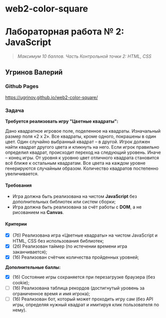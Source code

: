 # web2-color-square
# Лабораторная работа № 2: JavaScript

> *Максимум 10 баллов. Часть Контрольной точки 2: HTML, CSS*

## Угринов Валерий

### Github Pages
https://ugrinov.github.io/web2-color-square/

### Задача

**Требуется реализовать игру "Цветные квадраты":**

Дано квадратное игровое поле, поделенное на квадраты. Изначальный размер поля «2 x 2». 
Все квадраты, кроме одного, покрашены в один цвет. Один случайно выбранный квадрат – в другой. 
Игрок должен найти квадрат другого цвета и кликнуть на него. 
Если игрок правильно определил квадрат, происходит переход на следующий уровень. 
Иначе – конец игры. От уровня к уровню цвет отличного квадрата становится всё ближе к остальным квадратам. 
Все цвета на каждом уровне генерируются случайным образом. Количество квадратов постепенно увеличивается.

#### Требования 

- Игра должна быть реализована на чистом **JavaScript** без дополнительных библиотек или систем сборки;
- Игра должна быть реализована за счёт работы с **DOM**, а не рисованием на **Canvas**.

#### Критерии
- [x] (7б) Реализована игра «Цветные квадраты» на чистом JavaScript и HTML, CSS без использования библиотек;
- [x] (2б) Реализован таймер (по истечении времени игра заканчивается);
- [x] (1б) Реализован счётчик количества пройденных уровней;

**Дополнительные баллы:**
- [x] (1б) Состояние игры сохраняется при перезагрузке браузера (без cookie);
- [ ] (1б) Реализована таблица рекордов (достигнутый уровень за ограниченное время и имя игрока);
- [ ] (1б) Реализован бот, который может проходить игру сам (без API игры, определяя нужный квадрат и имитируя клик пользователя по нему).
